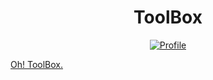 <h1 align="center">ToolBox</h1>
<p align="center">
    <a href="https://github.com/YoonKyoungTae"><img alt="Profile" src="https://skydoves.github.io/badges/skydoves.svg"/>
</p>

Oh! ToolBox.
